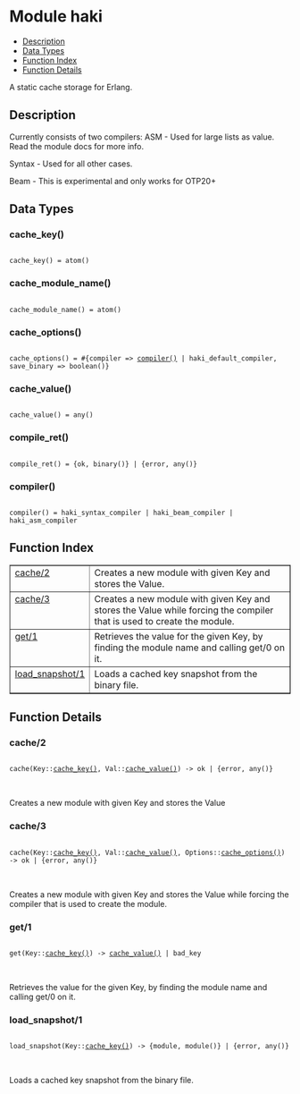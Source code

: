 

# Module haki #
* [Description](#description)
* [Data Types](#types)
* [Function Index](#index)
* [Function Details](#functions)

A static cache storage for Erlang.

<a name="description"></a>

## Description ##

Currently consists of two compilers:
ASM - Used for large lists as value. Read the module docs
for more info.

Syntax - Used for all other cases.

Beam - This is experimental and only works for OTP20+
<a name="types"></a>

## Data Types ##




### <a name="type-cache_key">cache_key()</a> ###


<pre><code>
cache_key() = atom()
</code></pre>




### <a name="type-cache_module_name">cache_module_name()</a> ###


<pre><code>
cache_module_name() = atom()
</code></pre>




### <a name="type-cache_options">cache_options()</a> ###


<pre><code>
cache_options() = #{compiler =&gt; <a href="#type-compiler">compiler()</a> | haki_default_compiler, save_binary =&gt; boolean()}
</code></pre>




### <a name="type-cache_value">cache_value()</a> ###


<pre><code>
cache_value() = any()
</code></pre>




### <a name="type-compile_ret">compile_ret()</a> ###


<pre><code>
compile_ret() = {ok, binary()} | {error, any()}
</code></pre>




### <a name="type-compiler">compiler()</a> ###


<pre><code>
compiler() = haki_syntax_compiler | haki_beam_compiler | haki_asm_compiler
</code></pre>

<a name="index"></a>

## Function Index ##


<table width="100%" border="1" cellspacing="0" cellpadding="2" summary="function index"><tr><td valign="top"><a href="#cache-2">cache/2</a></td><td>Creates a new module with given Key and stores the Value.</td></tr><tr><td valign="top"><a href="#cache-3">cache/3</a></td><td>Creates a new module with given Key and stores the Value while
forcing the compiler that is used to create the module.</td></tr><tr><td valign="top"><a href="#get-1">get/1</a></td><td>Retrieves the value for the given Key, by finding the module name
and calling get/0 on it.</td></tr><tr><td valign="top"><a href="#load_snapshot-1">load_snapshot/1</a></td><td>Loads a cached key snapshot from the binary file.</td></tr></table>


<a name="functions"></a>

## Function Details ##

<a name="cache-2"></a>

### cache/2 ###

<pre><code>
cache(Key::<a href="#type-cache_key">cache_key()</a>, Val::<a href="#type-cache_value">cache_value()</a>) -&gt; ok | {error, any()}
</code></pre>
<br />

Creates a new module with given Key and stores the Value

<a name="cache-3"></a>

### cache/3 ###

<pre><code>
cache(Key::<a href="#type-cache_key">cache_key()</a>, Val::<a href="#type-cache_value">cache_value()</a>, Options::<a href="#type-cache_options">cache_options()</a>) -&gt; ok | {error, any()}
</code></pre>
<br />

Creates a new module with given Key and stores the Value while
forcing the compiler that is used to create the module.

<a name="get-1"></a>

### get/1 ###

<pre><code>
get(Key::<a href="#type-cache_key">cache_key()</a>) -&gt; <a href="#type-cache_value">cache_value()</a> | bad_key
</code></pre>
<br />

Retrieves the value for the given Key, by finding the module name
and calling get/0 on it.

<a name="load_snapshot-1"></a>

### load_snapshot/1 ###

<pre><code>
load_snapshot(Key::<a href="#type-cache_key">cache_key()</a>) -&gt; {module, module()} | {error, any()}
</code></pre>
<br />

Loads a cached key snapshot from the binary file.

